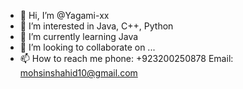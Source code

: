 - 👋 Hi, I’m @Yagami-xx
- 👀 I’m interested in Java, C++, Python
- 🌱 I’m currently learning Java
- 💞️ I’m looking to collaborate on ...
- 📫 How to reach me phone: +923200250878 Email: mohsinshahid10@gmail.com 

<!---
Yagami-xx/Yagami-xx is a ✨ special ✨ repository because its `README.md` (this file) appears on your GitHub profile.
You can click the Preview link to take a look at your changes.
--->
